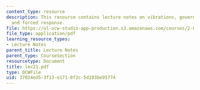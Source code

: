 ```yaml
---
content_type: resource
description: This resource contains lecture notes on vibrations, governing equation,
  and forced response.
file: https://ol-ocw-studio-app-production.s3.amazonaws.com/courses/2-003j-dynamics-and-control-i-spring-2007/37024ed53f13e1710f2c5d193be95774_lec21.pdf
file_type: application/pdf
learning_resource_types:
- Lecture Notes
parent_title: Lecture Notes
parent_type: CourseSection
resourcetype: Document
title: lec21.pdf
type: OCWFile
uid: 37024ed5-3f13-e171-0f2c-5d193be95774
---
```

